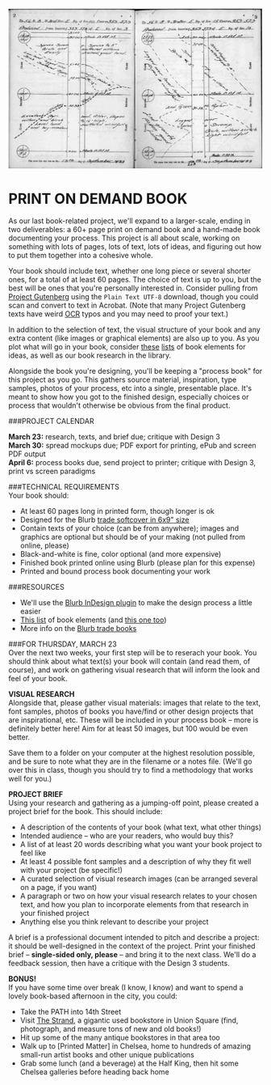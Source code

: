 ![](https://raw.githubusercontent.com/jeffThompson/Design2/master/Images/Week08/FieldBookSpread.jpg)

PRINT ON DEMAND BOOK
====

As our last book-related project, we'll expand to a larger-scale, ending in two deliverables: a 60+ page print on demand book and a hand-made book documenting your process. This project is all about scale, working on something with lots of pages, lots of text, lots of ideas, and figuring out how to put them together into a cohesive whole.

Your book should include text, whether one long piece or several shorter ones, for a total of at least 60 pages. The choice of text is up to you, but the best will be ones that you're personally interested in. Consider pulling from [Project Gutenberg](http://www.gutenberg.org) using the `Plain Text UTF-8` download, though you could scan and convert to text in Acrobat. (Note that many Project Gutenberg texts have weird [OCR](https://en.wikipedia.org/wiki/Optical_character_recognition) typos and you may need to proof your text.)

In addition to the selection of text, the visual structure of your book and any extra content (like images or graphical elements) are also up to you. As you plot what will go in your book, consider [these](https://en.wikipedia.org/wiki/Book_design) [lists](http://www.barbaradoyen.com/book-publishing/anatomy-of-a-book-the-contents) of book elements for ideas, as well as our book research in the library.

Alongside the book you're designing, you'll be keeping a "process book" for this project as you go. This gathers source material, inspiration, type samples, photos of your process, etc into a single, presentable place. It's meant to show how you got to the finished design, especially choices or process that wouldn't otherwise be obvious from the final product.

###PROJECT CALENDAR  

**March 23:** research, texts, and brief due; critique with Design 3  
**March 30:** spread mockups due; PDF export for printing, ePub and screen PDF output  
**April 6:** process books due, send project to printer; critique with Design 3, print vs screen paradigms  

###TECHNICAL REQUIREMENTS  
Your book should:

* At least 60 pages long in printed form, though longer is ok  
* Designed for the Blurb [trade softcover in 6x9" size](http://www.blurb.com/trade-books)  
* Contain texts of your choice (can be from anywhere); images and graphics are optional but should be of your making (not pulled from online, please)  
* Black-and-white is fine, color optional (and more expensive)  
* Finished book printed online using Blurb (please plan for this expense)  
* Printed and bound process book documenting your work  

###RESOURCES  

* We'll use the [Blurb InDesign plugin](http://www.blurb.com/indesign-plugin) to make the design process a little easier  
* [This list](https://en.wikipedia.org/wiki/Book_design) of book elements (and [this one too](http://www.barbaradoyen.com/book-publishing/anatomy-of-a-book-the-contents))  
* More info on the [Blurb trade books](http://www.blurb.com/trade-books)  

###FOR THURSDAY, MARCH 23  
Over the next two weeks, your first step will be to reserach your book. You should think about what text(s) your book will contain (and read them, of course), and work on gathering visual research that will inform the look and feel of your book.

**VISUAL RESEARCH**  
Alongside that, please gather visual materials: images that relate to the text, font samples, photos of books you have/find or other design projects that are inspirational, etc. These will be included in your process book – more is definitely better here! Aim for at least 50 images, but 100 would be even better.

Save them to a folder on your computer at the highest resolution possible, and be sure to note what they are in the filename or a notes file. (We'll go over this in class, though you should try to find a methodology that works well for you.)

**PROJECT BRIEF**  
Using your research and gathering as a jumping-off point, please created a project brief for the book. This should include:

* A description of the contents of your book (what text, what other things)  
* Intended audience – who are your readers, who would buy this?  
* A list of at least 20 words describing what you want your book project to feel like  
* At least 4 possible font samples and a description of why they fit well with your project (be specific!)  
* A curated selection of visual research images (can be arranged several on a page, if you want)  
* A paragraph or two on how your visual research relates to your chosen text, and how you plan to incorporate elements from that research in your finished project  
* Anything else you think relevant to describe your project  

A brief is a professional document intended to pitch and describe a project: it should be well-designed in the context of the project. Print your finished brief – **single-sided only, please** – and bring it to the next class. We'll do a feedback session, then have a critique with the Design 3 students.

**BONUS!**  
If you have some time over break (I know, I know) and want to spend a lovely book-based afternoon in the city, you could:

* Take the PATH into 14th Street  
* Visit [The Strand](http://www.strandbooks.com), a gigantic used bookstore in Union Square (find, photograph, and measure tons of new and old books!)  
* Hit up some of the many antique bookstores in that area too  
* Walk up to [Printed Matter] in Chelsea, home to hundreds of amazing small-run artist books and other unique publications  
* Grab some lunch (and a beverage) at the Half King, then hit some Chelsea galleries before heading back home  
